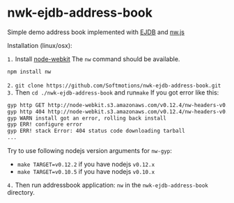 nwk-ejdb-address-book
=====================

Simple demo address book implemented with [EJDB](https://github.com/Softmotions/ejdb) 
and [nw.js](https://github.com/nwjs/nw.js)

Installation (linux/osx):

 `1.` Install [node-webkit](https://github.com/nwjs/nw.js) 
 The `nw` command should be available.
 
 ```js
 npm install nw
 ```
 
 `2.` `git clone https://github.com/Softmotions/nwk-ejdb-address-book.git`
 `3.` Then `cd ./nwk-ejdb-address-book` and run`make`
 If you got error like this:
 
 ```sh
 gyp http GET http://node-webkit.s3.amazonaws.com/v0.12.4/nw-headers-v0.12.4.tar.gz
 gyp http 404 http://node-webkit.s3.amazonaws.com/v0.12.4/nw-headers-v0.12.4.tar.gz
 gyp WARN install got an error, rolling back install
 gyp ERR! configure error 
 gyp ERR! stack Error: 404 status code downloading tarball
 ...
```

 Try to use following nodejs version arguments for `nw-gyp`:
    
 * `make TARGET=v0.12.2` if you have nodejs `v0.12.x`
 * `make TARGET=v0.10.5` if you have nodejs `v0.10.x`

 `4.` Then run addressbook application: `nw` in the `nwk-ejdb-address-book` directory.
